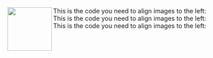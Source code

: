 <img align="left" width="100" height="100" src="http://www.fillmurray.com/100/100">
This is the code you need to align images to the left: <br />
This is the code you need to align images to the left: <br />
This is the code you need to align images to the left: <br />
